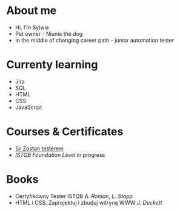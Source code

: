 # About me
- Hi, I’m Sylwia
- Pet owner - Niunia the dog
- In the middle of changing career path - junior automation tester 

# Currenty learning
- Jira 
- SQL 
- HTML
- CSS 
- JavaScript

# Courses & Certificates
- [Sii Zostan testerem](https://sii.pl/szkolenia/oferta/zostan-testerem/#)
- *ISTQB Foundation Level* in progress 

# Books
- Certyfikowny Tester ISTQB *A. Roman, L. Stapp*
- HTML i CSS. Zaprojektuj i zbuduj witrynę WWW *J. Duckett*




